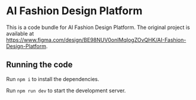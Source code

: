 
  # AI Fashion Design Platform

  This is a code bundle for AI Fashion Design Platform. The original project is available at https://www.figma.com/design/BE98NUV0onIMqIogZOvQHK/AI-Fashion-Design-Platform.

  ## Running the code

  Run `npm i` to install the dependencies.

  Run `npm run dev` to start the development server.
  